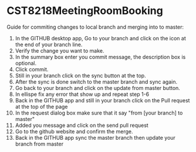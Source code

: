 # CST8218MeetingRoomBooking
Guide for commiting changes to local branch and merging into to master:

1. In the GITHUB desktop app, Go to your branch and click on the icon at the end of your branch line.
2. Verify the change you want to make.
3. In the summary box enter you commit message, the description box is optional.
4. Click commit.
5. Still in your branch click on the sync button at the top.
6. After the sync is done switch to the master branch and sync again.
7. Go back to your branch and click on the update from master button.
8. In ellispe fix any error that show up and repeat step 1-6
9. Back in the GITHUB app and still in your branch click on the Pull request at the top of the page
10. In the request dialog box make sure that it say "from [your branch] to master"
11. Added you message and click on the send pull request
12. Go to the github website and confirm the merge.
13. Back in the GITHUB app sync the master branch then update your branch from master
